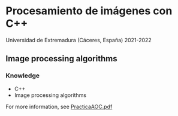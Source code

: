 # Procesamiento de imágenes con C++

Universidad de Extremadura (Cáceres, España)
2021-2022

## Image processing algorithms

### Knowledge

- C++
- Image processing algorithms

For more information, see [PracticaAOC.pdf](documentacion/practicaAOC.pdf)